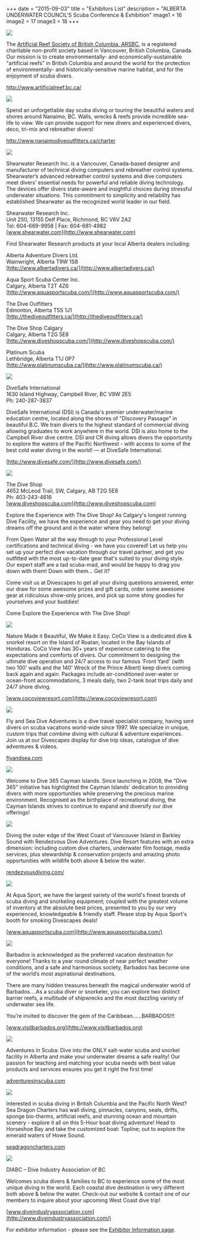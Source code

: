 +++
date        = "2015-09-03"
title       = "Exhibitors List"
description = "ALBERTA UNDERWATER COUNCIL'S Scuba Conference & Exhibition"
image1 = 16
image2 = 17
image3 = 18
+++

<img src="/images/exhibitors/arsbc.jpg" border="0" />
<br/>

The <a href="http://www.artificialreef.bc.ca/">Artificial Reef Society of British Columbia, ARSBC</a>, is a registered charitable non-profit society based in Vancouver, British Columbia, Canada. Our mission is to create environmentally- and economically-sustainable "artificial reefs" in British Columbia and around the world for the protection of environmentally- and historically-sensitive marine habitat, and for the enjoyment of scuba divers.

<p><a href="http://www.artificialreef.bc.ca/">http://www.artificialreef.bc.ca/</a></p>

<img src="/images/exhibitors/shepherd.jpg" border="0" />
<br/>

Spend an unforgettable day scuba diving or touring the beautiful waters and shores around Nanaimo, BC.  Walls, wrecks & reefs provide incredible sea-life to view.  We can provide support for new divers and experienced divers, deco, tri-mix and rebreather divers!

<p><a href="http://www.nanaimodiveoutfitters.ca/charter">http://www.nanaimodiveoutfitters.ca/charter</a></p>

<p><img src="/images/sponsors/shearwater.jpg" border="0" /></p>

Shearwater Research Inc. is a Vancouver, Canada-based designer and manufacturer of technical diving computers and rebreather control systems.  Shearwater’s advanced rebreather control systems and dive computers meet divers’ essential needs for powerful and reliable diving technology.  The devices offer divers state-aware and insightful choices during stressful underwater situations.  This commitment to simplicity and reliability has established Shearwater as the recognized world leader in our field.

Shearwater Research Inc.<br/>
Unit 250, 13155 Delf Place, Richmond, BC V6V 2A2<br/>
Tel: 604-669-9958 | Fax: 604-681-4982<br/>
[www.shearwater.com](http://www.shearwater.com)

Find Shearwater Research products at your local Alberta dealers including:

Alberta Adventure Divers Ltd.<br/>
Wainwright, Alberta T9W 1S8<br/>
[http://www.albertadivers.ca/](http://www.albertadivers.ca/)

Aqua Sport Scuba Center Inc.<br/>
Calgary, Alberta T2T 4Z6<br/>
[http://www.aquasportscuba.com/](http://www.aquasportscuba.com/)

The Dive Outfitters<br/>
Edmonton, Alberta T5S 1J1<br/>
[http://thediveoutfitters.ca/](http://thediveoutfitters.ca/)

The Dive Shop Calgary<br/>
Calgary, Alberta T2G 5E8<br/>
[http://www.diveshopscuba.com/](http://www.diveshopscuba.com/)

Platinum Scuba<br/>
Lethbridge, Alberta T1J 0P7<br/>
[http://www.platinumscuba.ca/](http://www.platinumscuba.ca/)

<p><img src="/images/exhibitors/divesafe.jpg" border="0" /></p>

DiveSafe International<br/>
1630 Island Highway, Campbell River, BC  V9W 2E5<br/>
Ph: 240-287-3837

DiveSafe International (DSI) is Canada's premier underwater/marine education centre, located along the shores of "Discovery Passage" in beautiful B.C. We train divers to the highest standard of commercial diving allowing graduates to work anywhere in the world. DSI is also home to the Campbell River dive centre. DSI and CR diving allows divers the opportunity to explore the waters of the Pacific Northwest - with access to some of the best cold water diving in the world! — at DiveSafe International.

[http://www.divesafe.com/](http://www.divesafe.com/)

<p><img src="/images/exhibitors/the-dive-shop.jpg" border="0" /></p>

The Dive Shop<br/>
4652 McLeod Trail, SW, Calgary, AB T2G 5E8<br/>
Ph: 403-243-4616<br/>
[www.diveshopscuba.com](http://www.diveshopscuba.com)

Explore the Experience with The Dive Shop! As Calgary's longest running Dive Facility, we have the experience and gear you need to get your diving dreams off the ground and in the water where they belong!

From Open Water all the way through to your Professional Level certifications and technical diving - we have you covered! Let us help you set up your perfect dive vacation through our travel partner, and get you outfitted with the most up-to-date gear that's suited to your diving style. Our expert staff are a tad scuba-mad, and would be happy to drag you down with them! Down with them... Get it?

Come visit us at Divescapes to get all your diving questions answered, enter our draw for some awesome prizes and gift cards, order some awesome gear at ridiculous show-only prices, and pick up some shiny goodies for yourselves and your buddies!

Come Explore the Experience with The Dive Shop!

<p><a href="http://www.cocoviewresort.com"><img src="/images/exhibitors/cocoview.jpg" border="0" /></a></p>

Nature Made it Beautiful, We Make it Easy. CoCo View is a dedicated dive & snorkel resort on the Island of Roatan, located in the Bay Islands of Honduras. CoCo View has 30+ years of experience catering to the expectations and comforts of divers. Our commitment to designing the ultimate dive operation and 24/7 access to our famous 'Front Yard' (with two 100' walls and the 140' Wreck of the Prince Albert) keep divers coming back again and again.  Packages include air-conditioned over-water or ocean-front accommodations, 3 meals daily, two 2-tank boat trips daily and 24/7 shore diving.

[www.cocoviewresort.com](http://www.cocoviewresort.com)

<p><a href="http://flyandsea.com/"><img src="/images/sponsors/FlyandSeaDive.jpg" border="0" /></a></p>

Fly and Sea Dive Adventures is a dive travel specialist company, having sent divers on scuba vacations world-wide since 1997.  We specialize in unique, custom trips that combine diving with cultural & adventure experiences.  Join us at our Divescapes display for dive trip ideas, catalogue of dive adventures & videos.

[flyandsea.com](http://flyandsea.com/)

<p><img src="/images/sponsors/cayman.jpg" border="0" /></p>

<p>Welcome to Dive 365 Cayman Islands. Since launching in 2008, the "Dive 365" initiative has highlighted the Cayman Islands' dedication to providing divers with more opportunities while preserving the precious marine environment. Recognised as the birthplace of recreational diving, the Cayman Islands strives to continue to expand and diversify our dive offerings!</p>

<p><a href="http://rendezvousdiving.com/"><img src="/images/sponsors/rendezvous.jpg" border="0" /></a></p>

Diving the outer edge of the West Coast of Vancouver Island in Barkley Sound with Rendezvous Dive Adventures.   Dive Resort features with an extra dimension: including custom dive charters, underwater film footage, media services, plus stewardship & conservation projects and amazing photo opportunities with wildlife both above & below the water.

[rendezvousdiving.com/](http://rendezvousdiving.com/)

<p><img src="/images/sponsors/AquasportScuba.jpg" border="0" /></p>

At Aqua Sport, we have the largest variety of the world's finest brands of scuba diving and snorkeling equipment; coupled with the greatest volume of inventory at the absolute best prices, presented to you by our very experienced, knowledgeable & friendly staff. Please stop by Aqua Sport's booth for smoking Divescapes deals!

[www.aquasportscuba.com](http://www.aquasportscuba.com/)

<p><img src="/images/sponsors/barbados.jpg" border="0" /></p>

Barbados is acknowledged as the preferred vacation destination for everyone! Thanks to a year round climate of near perfect weather conditions, and a safe and harmonious society, Barbados has become one of the world’s most aspirational destinations.

There are many hidden treasures beneath the magical underwater world of Barbados….As a scuba diver or snorkeler, you can explore two distinct barrier reefs, a multitude of shipwrecks and the most dazzling variety of underwater sea life.

You’re invited to discover the gem of the Caribbean......BARBADOS!!!

[www.visitbarbados.org](http://www.visitbarbados.org)

<p><img src="/images/exhibitors/adventures.jpg" border="0" /></p>

Adventures in Scuba: Dive into the ONLY salt-water scuba and snorkel facility in Alberta and make your underwater dreams a safe reality! Our passion for teaching and matching your scuba needs with best value products and services  ensures you get it right the first time!

[adventuresinscuba.com](http://adventuresinscuba.com/)

<p><img src="/images/exhibitors/sea-dragon.jpg" border="0" /></p>

Interested in scuba diving in British Columbia and the Pacific North West? Sea Dragon Charters has wall diving, pinnacles, canyons, seals, drifts, sponge bio-therms, artificial reefs, and stunning ocean and mountain scenery - explore it all on this 5-Hour boat diving adventure! Head to Horseshoe Bay and take the customized boat: Topline;  out to explore the emerald waters of Howe Sound.

[seadragoncharters.com](http://seadragoncharters.com/)

<p><img src="/images/exhibitors/diabc.jpg" border="0" /></p>

DIABC – Dive Industry Association of BC

Welcomes scuba divers &amp; families to BC to experience some of the most unique diving in the world.  Each coastal dive destination is very different both above & below the water.  Check-out our website &amp; contact one of our members to inquire about your upcoming West Coast dive trip!

[www.diveindustryassociation.com](http://www.diveindustryassociation.com/)

For exhibitor information - please see the [Exhibitor Information page](/exhibitors/info/).
